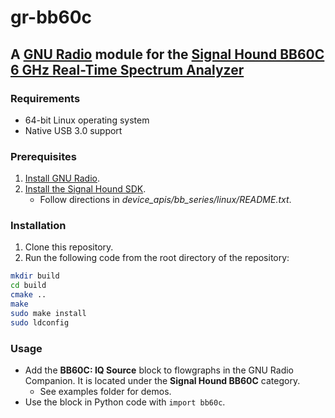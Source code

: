 # gr-bb60c

## A [GNU Radio](https://www.gnuradio.org) module for the [Signal Hound BB60C 6 GHz Real-Time Spectrum Analyzer](https://signalhound.com/products/bb60c/)

### Requirements

- 64-bit Linux operating system
- Native USB 3.0 support

### Prerequisites

1. [Install GNU Radio](https://wiki.gnuradio.org/index.php/InstallingGR).
2. [Install the Signal Hound SDK](https://signalhound.com/software/signal-hound-software-development-kit-sdk/).
    - Follow directions in _device_apis/bb_series/linux/README.txt_.

### Installation

1. Clone this repository.
2. Run the following code from the root directory of the repository:

```bash
mkdir build
cd build
cmake ..
make
sudo make install
sudo ldconfig
```

### Usage

- Add the __BB60C: IQ Source__ block to flowgraphs in the GNU Radio Companion. It is located under the __Signal Hound BB60C__ category.
    - See examples folder for demos.
- Use the block in Python code with `import bb60c`.
